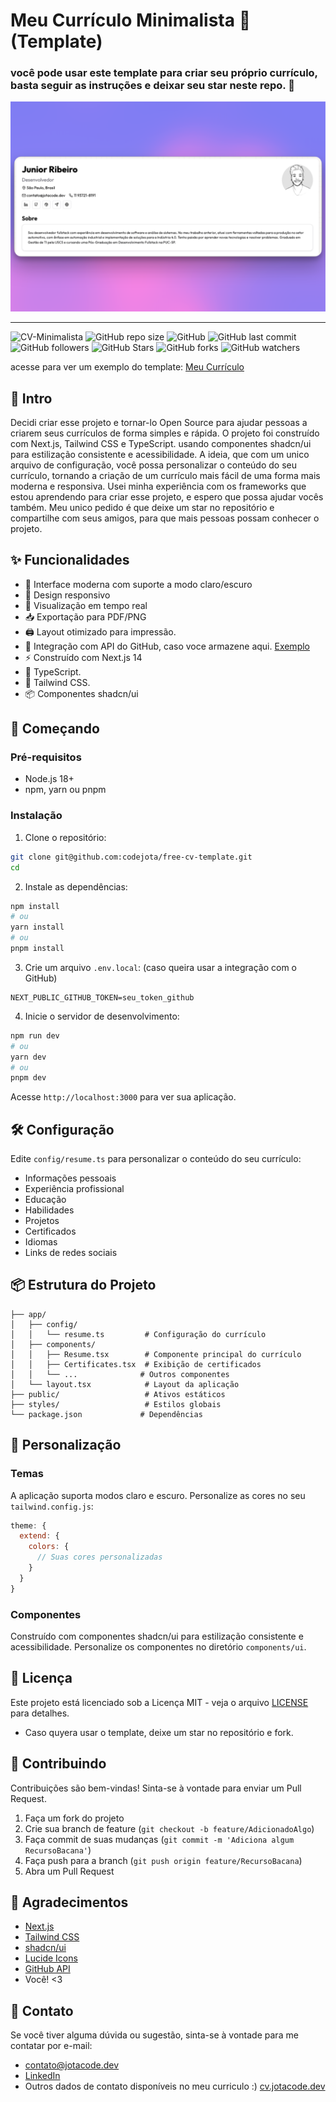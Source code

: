 # Meu Currículo Minimalista 📄 (Template)

### você pode usar este template para criar seu próprio currículo, basta seguir as instruções e deixar seu star neste repo. 💫

<img src="public/cv.png" alt="CV">

---

![CV-Minimalista](https://img.shields.io/badge/CV-Minimalista-blue) ![GitHub repo size](https://img.shields.io/github/repo-size/codejota/minimalist-cv) ![GitHub](https://img.shields.io/github/license/codejota/minimalist-cv) ![GitHub last commit](https://img.shields.io/github/last-commit/codejota/minimalist-cv) ![GitHub followers](https://img.shields.io/github/followers/codejota?style=social)
![GitHub Stars](https://img.shields.io/github/stars/codejota/minimalist-cv?style=social) ![GitHub forks](https://img.shields.io/github/forks/codejota/minimalist-cv?style=social) ![GitHub watchers](https://img.shields.io/github/watchers/codejota/minimalist-cv?style=social)

acesse para ver um exemplo do template: [Meu Currículo](https://cv.jotacode.dev/)

## 🚀 Intro

Decidi criar esse projeto e tornar-lo Open Source para ajudar pessoas a criarem seus currículos de forma simples e rápida. O projeto foi construído com Next.js, Tailwind CSS e TypeScript.
usando componentes shadcn/ui para estilização consistente e acessibilidade. A ideia, que com um unico arquivo de configuração, você possa personalizar o conteúdo do seu currículo, tornando a criação de um currículo mais fácil
de uma forma mais moderna e responsiva. Usei minha experiência com os frameworks que estou aprendendo para criar esse projeto, e espero que possa ajudar vocês também.
Meu unico pedido é que deixe um star no repositório e compartilhe com seus amigos, para que mais pessoas possam conhecer o projeto.

## ✨ Funcionalidades

- 🎨 Interface moderna com suporte a modo claro/escuro
- 📱 Design responsivo
- 🔄 Visualização em tempo real
- 📥 Exportação para PDF/PNG
- 🖨️ Layout otimizado para impressão.
- 🔌 Integração com API do GitHub, caso voce armazene aqui. [Exemplo](https://github.com/codejota/Certificates/tree/main)
- ⚡ Construído com Next.js 14
- 🎯 TypeScript.
- 🎨 Tailwind CSS.
- 📦 Componentes shadcn/ui

## 🚀 Começando

### Pré-requisitos

- Node.js 18+
- npm, yarn ou pnpm

### Instalação

1. Clone o repositório:

```bash
git clone git@github.com:codejota/free-cv-template.git
cd
```

2. Instale as dependências:

```bash
npm install
# ou
yarn install
# ou
pnpm install
```

3. Crie um arquivo `.env.local`: (caso queira usar a integração com o GitHub)

```env
NEXT_PUBLIC_GITHUB_TOKEN=seu_token_github
```

4. Inicie o servidor de desenvolvimento:

```bash
npm run dev
# ou
yarn dev
# ou
pnpm dev
```

Acesse `http://localhost:3000` para ver sua aplicação.

## 🛠️ Configuração

Edite `config/resume.ts` para personalizar o conteúdo do seu currículo:

- Informações pessoais
- Experiência profissional
- Educação
- Habilidades
- Projetos
- Certificados
- Idiomas
- Links de redes sociais

## 📦 Estrutura do Projeto

```
├── app/
│   ├── config/
│   │   └── resume.ts         # Configuração do currículo
│   ├── components/
│   │   ├── Resume.tsx        # Componente principal do currículo
│   │   ├── Certificates.tsx  # Exibição de certificados
│   │   └── ...              # Outros componentes
│   └── layout.tsx            # Layout da aplicação
├── public/                   # Ativos estáticos
├── styles/                   # Estilos globais
└── package.json             # Dependências
```

## 🎨 Personalização

### Temas

A aplicação suporta modos claro e escuro. Personalize as cores no seu `tailwind.config.js`:

```js
theme: {
  extend: {
    colors: {
      // Suas cores personalizadas
    }
  }
}
```

### Componentes

Construído com componentes shadcn/ui para estilização consistente e acessibilidade. Personalize os componentes no diretório `components/ui`.

## 📄 Licença

Este projeto está licenciado sob a Licença MIT - veja o arquivo [LICENSE](LICENSE) para detalhes.

- Caso quyera usar o template, deixe um star no repositório e fork.

## 🤝 Contribuindo

Contribuições são bem-vindas! Sinta-se à vontade para enviar um Pull Request.

1. Faça um fork do projeto
2. Crie sua branch de feature (`git checkout -b feature/AdicionadoAlgo`)
3. Faça commit de suas mudanças (`git commit -m 'Adiciona algum RecursoBacana'`)
4. Faça push para a branch (`git push origin feature/RecursoBacana`)
5. Abra um Pull Request

## 🙏 Agradecimentos

- [Next.js](https://nextjs.org/)
- [Tailwind CSS](https://tailwindcss.com/)
- [shadcn/ui](https://ui.shadcn.com/)
- [Lucide Icons](https://lucide.dev/)
- [GitHub API](https://docs.github.com/en/rest)
- Você! <3

## 📧 Contato

Se você tiver alguma dúvida ou sugestão, sinta-se à vontade para me contatar por e-mail:

- [contato@jotacode.dev](mailto:contato@jotacode.dev)
- [LinkedIn](https://www.linkedin.com/in/juniorjota/)
- Outros dados de contato disponíveis no meu curriculo :) [cv.jotacode.dev](https://cv.jotacode.dev)
